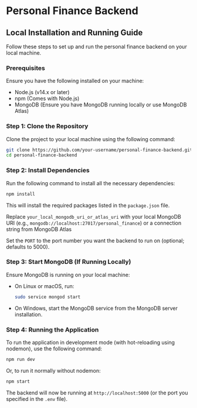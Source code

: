 # Personal Finance Backend

## Local Installation and Running Guide

Follow these steps to set up and run the personal finance backend on your local machine.

### Prerequisites

Ensure you have the following installed on your machine:

- Node.js (v14.x or later)
- npm (Comes with Node.js)
- MongoDB (Ensure you have MongoDB running locally or use MongoDB Atlas)

### Step 1: Clone the Repository

Clone the project to your local machine using the following command:

```bash
git clone https://github.com/your-username/personal-finance-backend.git
cd personal-finance-backend
```

### Step 2: Install Dependencies

Run the following command to install all the necessary dependencies:

```bash
npm install
```

This will install the required packages listed in the `package.json` file.

Replace `your_local_mongodb_uri_or_atlas_uri` with your local MongoDB URI (e.g., `mongodb://localhost:27017/personal_finance`) or a connection string from MongoDB Atlas

Set the `PORT` to the port number you want the backend to run on (optional; defaults to 5000).

### Step 3: Start MongoDB (If Running Locally)

Ensure MongoDB is running on your local machine:

- On Linux or macOS, run:
  ```bash
  sudo service mongod start
  ```
- On Windows, start the MongoDB service from the MongoDB server installation.

### Step 4: Running the Application

To run the application in development mode (with hot-reloading using nodemon), use the following command:

```bash
npm run dev
```

Or, to run it normally without nodemon:

```bash
npm start
```

The backend will now be running at `http://localhost:5000` (or the port you specified in the `.env` file).

